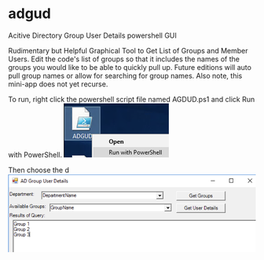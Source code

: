 # adgud
Acitive Directory Group User Details powershell GUI

Rudimentary but Helpful Graphical Tool to Get List of Groups and Member Users.
Edit the code's list of groups so that it includes the names of the groups you would like to be able to quickly pull up. Future editions will auto pull group names or allow for searching for group names. Also note, this mini-app does not yet recurse.

To run, right click the powershell script file named AGDUD.ps1 and click Run with PowerShell.
![Image of Run with PowerShell](https://raw.githubusercontent.com/jonathannwinters/adgud/master/RunWithPowerShell.png)

Then choose the d
![Image of ADGUD GUI](https://raw.githubusercontent.com/jonathannwinters/adgud/master/ADGUD.png)

